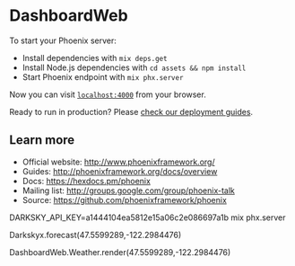# DashboardWeb

To start your Phoenix server:

- Install dependencies with `mix deps.get`
- Install Node.js dependencies with `cd assets && npm install`
- Start Phoenix endpoint with `mix phx.server`

Now you can visit [`localhost:4000`](http://localhost:4000) from your browser.

Ready to run in production? Please [check our deployment guides](http://www.phoenixframework.org/docs/deployment).

## Learn more

- Official website: http://www.phoenixframework.org/
- Guides: http://phoenixframework.org/docs/overview
- Docs: https://hexdocs.pm/phoenix
- Mailing list: http://groups.google.com/group/phoenix-talk
- Source: https://github.com/phoenixframework/phoenix

DARKSKY_API_KEY=a1444104ea5812e15a06c2e086697a1b mix phx.server

Darkskyx.forecast(47.5599289,-122.2984476)

DashboardWeb.Weather.render(47.5599289,-122.2984476)
